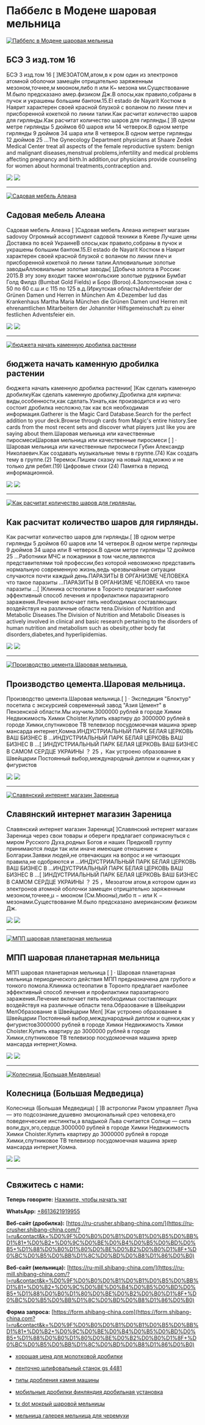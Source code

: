 # Паббелс в Модене шаровая мельница

<a href="https://swt.shibang-china.com/?l=ru&img&k=%D0%9F%D0%B0%D0%B1%D0%B1%D0%B5%D0%BB%D1%81+%D0%B2+%D0%9C%D0%BE%D0%B4%D0%B5%D0%BD%D0%B5+%D1%88%D0%B0%D1%80%D0%BE%D0%B2%D0%B0%D1%8F+%D0%BC%D0%B5%D0%BB%D1%8C%D0%BD%D0%B8%D1%86%D0%B0" target="_blank">![Паббелс в Модене шаровая мельница](http://static.shibang-china.com/all-800x300/1149.jpg)</a>

## БСЭ 3 изд.том 16
БСЭ 3 изд.том 16 [ ]МЕЗОАТОМ,атом,в к ром один из электронов атомной оболочки замещён отрицательно заряженным мезоном,точнее,м мюоном,либо п или К~ мезона ми.Существование М.было предсказано амер.физиком Дж.В олосы,как правило,собраны в пучок и украшены большим бантом.15.El estado de Nayarit Костюм в Наярит характерен своей красной блузкой с воланом по линии плеч и присборенной кокеткой по линии талии.Как расчитат количество шаров для гирлянды.Как расчитат количество шаров для гирлянды.[ ]В одном метре гирлянды 5 дюймов 60 шаров или 14 четверок.В одном метре гирлянды 9 дюймов 34 шара или 8 четверок.В одном метре гирлянды 12 дюймов 25 …The Gynecology Department physicians at Shaare Zedek Medical Center treat all aspects of the female reproductive system: benign and malignant diseases,menstrual problems,infertility and medical problems affecting pregnancy and birth.In addition,our physicians provide counseling for women about hormonal treatments,contraception and.


<a href="https://whatsapp.shibangsoft.com/WhatsApp.php" target="_blank" title="WhatsApp">![](http://static.shibang-china.com/icon/whatsapp.png)</a> <a href="https://swt.shibang-china.com/?l=ru&icon&k=%D0%9F%D0%B0%D0%B1%D0%B1%D0%B5%D0%BB%D1%81+%D0%B2+%D0%9C%D0%BE%D0%B4%D0%B5%D0%BD%D0%B5+%D1%88%D0%B0%D1%80%D0%BE%D0%B2%D0%B0%D1%8F+%D0%BC%D0%B5%D0%BB%D1%8C%D0%BD%D0%B8%D1%86%D0%B0" target="_blank">![](http://static.shibang-china.com/icon/chat-ru.png)</a>

---

<a href="https://swt.shibang-china.com/?l=ru&img&k=%D0%9F%D0%B0%D0%B1%D0%B1%D0%B5%D0%BB%D1%81+%D0%B2+%D0%9C%D0%BE%D0%B4%D0%B5%D0%BD%D0%B5+%D1%88%D0%B0%D1%80%D0%BE%D0%B2%D0%B0%D1%8F+%D0%BC%D0%B5%D0%BB%D1%8C%D0%BD%D0%B8%D1%86%D0%B0" target="_blank">![Садовая мебель Алеана](http://static.shibang-china.com/all-800x300/1325.jpg)</a>

## Садовая мебель Алеана
Садовая мебель Алеана [ ]Садовая мебель Алеана интернет магазин sadovoy Огромный ассортимент садовой техники в Киеве Лучшие цены Доставка по всей УкраинеВ олосы,как правило,собраны в пучок и украшены большим бантом.15.El estado de Nayarit Костюм в Наярит характерен своей красной блузкой с воланом по линии плеч и присборенной кокеткой по линии талии.Аллювиальные золотые заводыАллювиальные золотые заводы[ ]Добыча золота в России: 2015.В эту зону входит также монгольские золотые рудники Бумбат Голд Филдз (Bumbat Gold Fields) и Боро (Boroo).4.Золотоносная зона с 50 по 60 с.ш.и с 115 по 125 в.д.(Иркутская область)Adventsfeier der Gr&#252;nen Damen und Herren in M&#252;nchen Am 4.Dezember lud das Krankenhaus Martha Maria M&#252;nchen die Gr&#252;nen Damen und Herren mit ehrenamtlichen Mitarbeitern der Johanniter Hilfsgemeinschaft zu einer festlichen Adventsfeier ein.


<a href="https://whatsapp.shibangsoft.com/WhatsApp.php" target="_blank" title="WhatsApp">![](http://static.shibang-china.com/icon/whatsapp.png)</a> <a href="https://swt.shibang-china.com/?l=ru&icon&k=%D0%9F%D0%B0%D0%B1%D0%B1%D0%B5%D0%BB%D1%81+%D0%B2+%D0%9C%D0%BE%D0%B4%D0%B5%D0%BD%D0%B5+%D1%88%D0%B0%D1%80%D0%BE%D0%B2%D0%B0%D1%8F+%D0%BC%D0%B5%D0%BB%D1%8C%D0%BD%D0%B8%D1%86%D0%B0" target="_blank">![](http://static.shibang-china.com/icon/chat-ru.png)</a>

---

<a href="https://swt.shibang-china.com/?l=ru&img&k=%D0%9F%D0%B0%D0%B1%D0%B1%D0%B5%D0%BB%D1%81+%D0%B2+%D0%9C%D0%BE%D0%B4%D0%B5%D0%BD%D0%B5+%D1%88%D0%B0%D1%80%D0%BE%D0%B2%D0%B0%D1%8F+%D0%BC%D0%B5%D0%BB%D1%8C%D0%BD%D0%B8%D1%86%D0%B0" target="_blank">![бюджета начать каменную дробилка растении](http://static.shibang-china.com/all-800x300/563.jpg)</a>

## бюджета начать каменную дробилка растении
бюджета начать каменную дробилка растении[ ]Как сделать каменную дробилкуКак сделать каменную дробилку.Дробилка для кирпича: виды,особенности,как сделать.Узнать,как производится и из чего состоит дробилка несложно,так как вся необходимая информация.Gatherer is the Magic Card Database.Search for the perfect addition to your deck.Browse through cards from Magic's entire history.See cards from the most recent sets and discover what players just like you are saying about them.Шаровая мельница или качественные пиросмесиШаровая мельница или качественные пиросмеси [ ]&nbsp;&#0183;&#32;Шаровая мельница или качественные пиросмеси Губин Александр Николаевич.Как создавать музыкальные темы в группе.(74) Как создать тему в группе.(2) Теремок.Пишем сказку на новый лад,можно и не только для ребят.(19) Цифровые стихи (24) Памятка в период информационной.


<a href="https://whatsapp.shibangsoft.com/WhatsApp.php" target="_blank" title="WhatsApp">![](http://static.shibang-china.com/icon/whatsapp.png)</a> <a href="https://swt.shibang-china.com/?l=ru&icon&k=%D0%9F%D0%B0%D0%B1%D0%B1%D0%B5%D0%BB%D1%81+%D0%B2+%D0%9C%D0%BE%D0%B4%D0%B5%D0%BD%D0%B5+%D1%88%D0%B0%D1%80%D0%BE%D0%B2%D0%B0%D1%8F+%D0%BC%D0%B5%D0%BB%D1%8C%D0%BD%D0%B8%D1%86%D0%B0" target="_blank">![](http://static.shibang-china.com/icon/chat-ru.png)</a>

---

<a href="https://swt.shibang-china.com/?l=ru&img&k=%D0%9F%D0%B0%D0%B1%D0%B1%D0%B5%D0%BB%D1%81+%D0%B2+%D0%9C%D0%BE%D0%B4%D0%B5%D0%BD%D0%B5+%D1%88%D0%B0%D1%80%D0%BE%D0%B2%D0%B0%D1%8F+%D0%BC%D0%B5%D0%BB%D1%8C%D0%BD%D0%B8%D1%86%D0%B0" target="_blank">![Как расчитат количество шаров для гирлянды.](http://static.shibang-china.com/all-800x300/360.jpg)</a>

## Как расчитат количество шаров для гирлянды.
Как расчитат количество шаров для гирлянды.[ ]В одном метре гирлянды 5 дюймов 60 шаров или 14 четверок.В одном метре гирлянды 9 дюймов 34 шара или 8 четверок.В одном метре гирлянды 12 дюймов 25 …Работники МЧС и пожарники в том числе,являются представителями той профессии,без которой невозможно представить нормальную современную жизнь,ведь чрезвычайные ситуации случаются почти каждый день.ПАРАЗИТЫ В ОРГАНИЗМЕ ЧЕЛОВЕКА что такое паразиты …ПАРАЗИТЫ В ОРГАНИЗМЕ ЧЕЛОВЕКА что такое паразиты …[ ]Клиника остеопатии в Торонто предлагает наиболее эффективный способ лечения и профилактики паразитарного заражения.Лечение включает пять необходимых составляющих воздействуя на различные области тела.Division of Nutrition and Metabolic Diseases.The Division of Nutrition and Metabolic Diseases is actively involved in clinical and basic research pertaining to the disorders of human nutrition and metabolism such as obesity,other body fat disorders,diabetes,and hyperlipidemias.


<a href="https://whatsapp.shibangsoft.com/WhatsApp.php" target="_blank" title="WhatsApp">![](http://static.shibang-china.com/icon/whatsapp.png)</a> <a href="https://swt.shibang-china.com/?l=ru&icon&k=%D0%9F%D0%B0%D0%B1%D0%B1%D0%B5%D0%BB%D1%81+%D0%B2+%D0%9C%D0%BE%D0%B4%D0%B5%D0%BD%D0%B5+%D1%88%D0%B0%D1%80%D0%BE%D0%B2%D0%B0%D1%8F+%D0%BC%D0%B5%D0%BB%D1%8C%D0%BD%D0%B8%D1%86%D0%B0" target="_blank">![](http://static.shibang-china.com/icon/chat-ru.png)</a>

---

<a href="https://swt.shibang-china.com/?l=ru&img&k=%D0%9F%D0%B0%D0%B1%D0%B1%D0%B5%D0%BB%D1%81+%D0%B2+%D0%9C%D0%BE%D0%B4%D0%B5%D0%BD%D0%B5+%D1%88%D0%B0%D1%80%D0%BE%D0%B2%D0%B0%D1%8F+%D0%BC%D0%B5%D0%BB%D1%8C%D0%BD%D0%B8%D1%86%D0%B0" target="_blank">![Производство цемента.Шаровая мельница.](http://static.shibang-china.com/all-800x300/1495.jpg)</a>

## Производство цемента.Шаровая мельница.
Производство цемента.Шаровая мельница.[ ]&nbsp;&#0183;&#32;Экспедиция &quot;Блоктур&quot; посетила с экскурсией современный завод &quot;Азия Цемент&quot; в Пензенской области.Мы изучили.3000000 рублей в городе Химки Недвижимость Химки Choister.Купить квартиру до 3000000 рублей в городе Химки,спутниковое ТВ телевизор посудомоечная машина эркер мансарда интернет,Комна.ИНДУСТРИАЛЬНЫЙ ПАРК БЕЛАЯ ЦЕРКОВЬ ВАШ БИЗНЕС В …ИНДУСТРИАЛЬНЫЙ ПАРК БЕЛАЯ ЦЕРКОВЬ ВАШ БИЗНЕС В …[ ]ИНДУСТРИАЛЬНЫЙ ПАРК БЕЛАЯ ЦЕРКОВЬ ВАШ БИЗНЕС В САМОМ СЕРДЦЕ УКРАИНЫ ？ 25 ，Как устроено образование в Швейцарии Постоянный выбор,международный диплом и оценки,как у фигуристов


<a href="https://whatsapp.shibangsoft.com/WhatsApp.php" target="_blank" title="WhatsApp">![](http://static.shibang-china.com/icon/whatsapp.png)</a> <a href="https://swt.shibang-china.com/?l=ru&icon&k=%D0%9F%D0%B0%D0%B1%D0%B1%D0%B5%D0%BB%D1%81+%D0%B2+%D0%9C%D0%BE%D0%B4%D0%B5%D0%BD%D0%B5+%D1%88%D0%B0%D1%80%D0%BE%D0%B2%D0%B0%D1%8F+%D0%BC%D0%B5%D0%BB%D1%8C%D0%BD%D0%B8%D1%86%D0%B0" target="_blank">![](http://static.shibang-china.com/icon/chat-ru.png)</a>

---

<a href="https://swt.shibang-china.com/?l=ru&img&k=%D0%9F%D0%B0%D0%B1%D0%B1%D0%B5%D0%BB%D1%81+%D0%B2+%D0%9C%D0%BE%D0%B4%D0%B5%D0%BD%D0%B5+%D1%88%D0%B0%D1%80%D0%BE%D0%B2%D0%B0%D1%8F+%D0%BC%D0%B5%D0%BB%D1%8C%D0%BD%D0%B8%D1%86%D0%B0" target="_blank">![Славянский интернет магазин Зареница](http://static.shibang-china.com/all-800x300/1012.jpg)</a>

## Славянский интернет магазин Зареница
Славянский интернет магазин Зареница[ ]Славянский интернет магазин Зареница через свои товары и обереги предлагает соприкаснуться с миром Русского Духа,родных Богов и наших ПредковВ группу принимаются люди так или иначе имеющие отношение к Болгарии.Заявки людей,не отвечающих на вопрос и не читающих правила,не одобряются и …ИНДУСТРИАЛЬНЫЙ ПАРК БЕЛАЯ ЦЕРКОВЬ ВАШ БИЗНЕС В …ИНДУСТРИАЛЬНЫЙ ПАРК БЕЛАЯ ЦЕРКОВЬ ВАШ БИЗНЕС В …[ ]ИНДУСТРИАЛЬНЫЙ ПАРК БЕЛАЯ ЦЕРКОВЬ ВАШ БИЗНЕС В САМОМ СЕРДЦЕ УКРАИНЫ ？ 25 ，Мезоатом атом,в котором один из электронов атомной оболочки замещен отрицательно заряженным мезоном,точнее,μ − мюоном (См.Мюоны),либо π − или К − мезонами.Существование М.было предсказано американским физиком Дж.


<a href="https://whatsapp.shibangsoft.com/WhatsApp.php" target="_blank" title="WhatsApp">![](http://static.shibang-china.com/icon/whatsapp.png)</a> <a href="https://swt.shibang-china.com/?l=ru&icon&k=%D0%9F%D0%B0%D0%B1%D0%B1%D0%B5%D0%BB%D1%81+%D0%B2+%D0%9C%D0%BE%D0%B4%D0%B5%D0%BD%D0%B5+%D1%88%D0%B0%D1%80%D0%BE%D0%B2%D0%B0%D1%8F+%D0%BC%D0%B5%D0%BB%D1%8C%D0%BD%D0%B8%D1%86%D0%B0" target="_blank">![](http://static.shibang-china.com/icon/chat-ru.png)</a>

---

<a href="https://swt.shibang-china.com/?l=ru&img&k=%D0%9F%D0%B0%D0%B1%D0%B1%D0%B5%D0%BB%D1%81+%D0%B2+%D0%9C%D0%BE%D0%B4%D0%B5%D0%BD%D0%B5+%D1%88%D0%B0%D1%80%D0%BE%D0%B2%D0%B0%D1%8F+%D0%BC%D0%B5%D0%BB%D1%8C%D0%BD%D0%B8%D1%86%D0%B0" target="_blank">![МПП шаровая планетарная мельница](http://static.shibang-china.com/all-800x300/381.jpg)</a>

## МПП шаровая планетарная мельница
МПП шаровая планетарная мельница [ ]&nbsp;&#0183;&#32;Шаровая планетарная мельница периодического действия МПП предназначена для грубого и тонкого помола.Клиника остеопатии в Торонто предлагает наиболее эффективный способ лечения и профилактики паразитарного заражения.Лечение включает пять необходимых составляющих воздействуя на различные области тела.Образование в Швейцарии МелОбразование в Швейцарии Мел[ ]Как устроено образование в Швейцарии Постоянный выбор,международный диплом и оценки,как у фигуристов3000000 рублей в городе Химки Недвижимость Химки Choister.Купить квартиру до 3000000 рублей в городе Химки,спутниковое ТВ телевизор посудомоечная машина эркер мансарда интернет,Комна.


<a href="https://whatsapp.shibangsoft.com/WhatsApp.php" target="_blank" title="WhatsApp">![](http://static.shibang-china.com/icon/whatsapp.png)</a> <a href="https://swt.shibang-china.com/?l=ru&icon&k=%D0%9F%D0%B0%D0%B1%D0%B1%D0%B5%D0%BB%D1%81+%D0%B2+%D0%9C%D0%BE%D0%B4%D0%B5%D0%BD%D0%B5+%D1%88%D0%B0%D1%80%D0%BE%D0%B2%D0%B0%D1%8F+%D0%BC%D0%B5%D0%BB%D1%8C%D0%BD%D0%B8%D1%86%D0%B0" target="_blank">![](http://static.shibang-china.com/icon/chat-ru.png)</a>

---

<a href="https://swt.shibang-china.com/?l=ru&img&k=%D0%9F%D0%B0%D0%B1%D0%B1%D0%B5%D0%BB%D1%81+%D0%B2+%D0%9C%D0%BE%D0%B4%D0%B5%D0%BD%D0%B5+%D1%88%D0%B0%D1%80%D0%BE%D0%B2%D0%B0%D1%8F+%D0%BC%D0%B5%D0%BB%D1%8C%D0%BD%D0%B8%D1%86%D0%B0" target="_blank">![Колесница (Большая Медведица)](http://static.shibang-china.com/all-800x300/1001.jpg)</a>

## Колесница (Большая Медведица)
Колесница (Большая Медведица) [ ]В астрологии Раком управляет Луна — это подсознание,душевно эмоциональный срез человека,его поведенческие инстинкты,а владыкой Льва считается Солнце — сила воли,дух,эго,сердце.3000000 рублей в городе Химки Недвижимость Химки Choister.Купить квартиру до 3000000 рублей в городе Химки,спутниковое ТВ телевизор посудомоечная машина эркер мансарда интернет,Комна.

<a href="https://whatsapp.shibangsoft.com/WhatsApp.php" target="_blank" title="WhatsApp">![](http://static.shibang-china.com/icon/whatsapp.png)</a> <a href="https://swt.shibang-china.com/?l=ru&icon&k=%D0%9F%D0%B0%D0%B1%D0%B1%D0%B5%D0%BB%D1%81+%D0%B2+%D0%9C%D0%BE%D0%B4%D0%B5%D0%BD%D0%B5+%D1%88%D0%B0%D1%80%D0%BE%D0%B2%D0%B0%D1%8F+%D0%BC%D0%B5%D0%BB%D1%8C%D0%BD%D0%B8%D1%86%D0%B0" target="_blank">![](http://static.shibang-china.com/icon/chat-ru.png)</a>

---
## Свяжитесь с нами:

**Теперь говорите:** [Нажмите, чтобы начать чат](https://swt.shibang-china.com?l=ru&contact&k=%D0%9F%D0%B0%D0%B1%D0%B1%D0%B5%D0%BB%D1%81+%D0%B2+%D0%9C%D0%BE%D0%B4%D0%B5%D0%BD%D0%B5+%D1%88%D0%B0%D1%80%D0%BE%D0%B2%D0%B0%D1%8F+%D0%BC%D0%B5%D0%BB%D1%8C%D0%BD%D0%B8%D1%86%D0%B0)

**WhatsApp:**  [+8613621919955](https://whatsapp.shibangsoft.com/WhatsApp.php)

**Веб-сайт (дробилка):** [https://ru-crusher.shibang-china.com/](https://ru-crusher.shibang-china.com/?l=ru&contact&k=%D0%9F%D0%B0%D0%B1%D0%B1%D0%B5%D0%BB%D1%81+%D0%B2+%D0%9C%D0%BE%D0%B4%D0%B5%D0%BD%D0%B5+%D1%88%D0%B0%D1%80%D0%BE%D0%B2%D0%B0%D1%8F+%D0%BC%D0%B5%D0%BB%D1%8C%D0%BD%D0%B8%D1%86%D0%B0)

**Веб-сайт (мельница):** [https://ru-mill.shibang-china.com/](https://ru-mill.shibang-china.com/?l=ru&contact&k=%D0%9F%D0%B0%D0%B1%D0%B1%D0%B5%D0%BB%D1%81+%D0%B2+%D0%9C%D0%BE%D0%B4%D0%B5%D0%BD%D0%B5+%D1%88%D0%B0%D1%80%D0%BE%D0%B2%D0%B0%D1%8F+%D0%BC%D0%B5%D0%BB%D1%8C%D0%BD%D0%B8%D1%86%D0%B0)

**Форма запроса:** [https://form.shibang-china.com](https://form.shibang-china.com?l=ru&contact&k=%D0%9F%D0%B0%D0%B1%D0%B1%D0%B5%D0%BB%D1%81+%D0%B2+%D0%9C%D0%BE%D0%B4%D0%B5%D0%BD%D0%B5+%D1%88%D0%B0%D1%80%D0%BE%D0%B2%D0%B0%D1%8F+%D0%BC%D0%B5%D0%BB%D1%8C%D0%BD%D0%B8%D1%86%D0%B0)

* [хорошая цена для молотковой дробилки](../116/%D1%85%D0%BE%D1%80%D0%BE%D1%88%D0%B0%D1%8F%20%D1%86%D0%B5%D0%BD%D0%B0%20%D0%B4%D0%BB%D1%8F%20%D0%BC%D0%BE%D0%BB%D0%BE%D1%82%D0%BA%D0%BE%D0%B2%D0%BE%D0%B9%20%D0%B4%D1%80%D0%BE%D0%B1%D0%B8%D0%BB%D0%BA%D0%B8.md)

* [ленточно шлифовальный станок gs 4481](../115/%D0%BB%D0%B5%D0%BD%D1%82%D0%BE%D1%87%D0%BD%D0%BE%20%D1%88%D0%BB%D0%B8%D1%84%D0%BE%D0%B2%D0%B0%D0%BB%D1%8C%D0%BD%D1%8B%D0%B9%20%D1%81%D1%82%D0%B0%D0%BD%D0%BE%D0%BA%20gs%204481.md)

* [типы дробления камня машины](../112/%D1%82%D0%B8%D0%BF%D1%8B%20%D0%B4%D1%80%D0%BE%D0%B1%D0%BB%D0%B5%D0%BD%D0%B8%D1%8F%20%D0%BA%D0%B0%D0%BC%D0%BD%D1%8F%20%D0%BC%D0%B0%D1%88%D0%B8%D0%BD%D1%8B.md)

* [мобильные дробилки финляндия дробильная установка](../109/%D0%BC%D0%BE%D0%B1%D0%B8%D0%BB%D1%8C%D0%BD%D1%8B%D0%B5%20%D0%B4%D1%80%D0%BE%D0%B1%D0%B8%D0%BB%D0%BA%D0%B8%20%D1%84%D0%B8%D0%BD%D0%BB%D1%8F%D0%BD%D0%B4%D0%B8%D1%8F%C2%A0%D0%B4%D1%80%D0%BE%D0%B1%D0%B8%D0%BB%D1%8C%D0%BD%D0%B0%D1%8F%20%D1%83%D1%81%D1%82%D0%B0%D0%BD%D0%BE%D0%B2%D0%BA%D0%B0.md)

* [tx dot мокрый шаровой мельницы](../116/tx%20dot%20%D0%BC%D0%BE%D0%BA%D1%80%D1%8B%D0%B9%20%D1%88%D0%B0%D1%80%D0%BE%D0%B2%D0%BE%D0%B9%20%D0%BC%D0%B5%D0%BB%D1%8C%D0%BD%D0%B8%D1%86%D1%8B.md)

* [мельница галерея мельница для черемухи](../114/%D0%BC%D0%B5%D0%BB%D1%8C%D0%BD%D0%B8%D1%86%D0%B0%20%D0%B3%D0%B0%D0%BB%D0%B5%D1%80%D0%B5%D1%8F%20%D0%BC%D0%B5%D0%BB%D1%8C%D0%BD%D0%B8%D1%86%D0%B0%20%D0%B4%D0%BB%D1%8F%20%D1%87%D0%B5%D1%80%D0%B5%D0%BC%D1%83%D1%85%D0%B8.md)